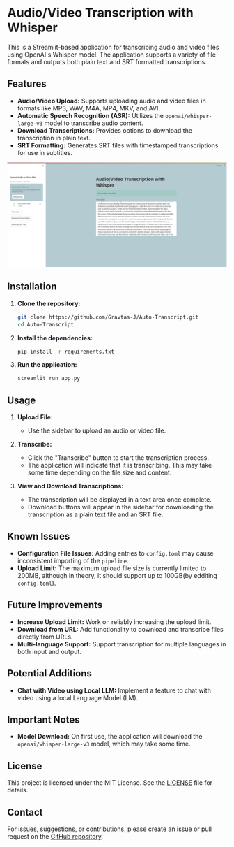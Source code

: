 # Audio/Video Transcription with Whisper

This is a Streamlit-based application for transcribing audio and video files using OpenAI's Whisper model. The application supports a variety of file formats and outputs both plain text and SRT formatted transcriptions.

## Features

- **Audio/Video Upload:** Supports uploading audio and video files in formats like MP3, WAV, M4A, MP4, MKV, and AVI.
- **Automatic Speech Recognition (ASR):** Utilizes the `openai/whisper-large-v3` model to transcribe audio content.
- **Download Transcriptions:** Provides options to download the transcription in plain text.
- **SRT Formatting:** Generates SRT files with timestamped transcriptions for use in subtitles.


![Transcription with Whisper Screenshot](.images/Screenshot.png)

## Installation

1. **Clone the repository:**
   ```bash
   git clone https://github.com/Gravtas-J/Auto-Transcript.git
   cd Auto-Transcript
   ```

2. **Install the dependencies:**
   ```bash
   pip install -r requirements.txt
   ```

3. **Run the application:**
   ```bash
   streamlit run app.py
   ```

## Usage

1. **Upload File:**
   - Use the sidebar to upload an audio or video file.
   
2. **Transcribe:**
   - Click the "Transcribe" button to start the transcription process.
   - The application will indicate that it is transcribing. This may take some time depending on the file size and content.
   
3. **View and Download Transcriptions:**
   - The transcription will be displayed in a text area once complete.
   - Download buttons will appear in the sidebar for downloading the transcription as a plain text file and an SRT file.

## Known Issues

- **Configuration File Issues:** Adding entries to `config.toml` may cause inconsistent importing of the `pipeline`.
- **Upload Limit:** The maximum upload file size is currently limited to 200MB, although in theory, it should support up to 100GB(by edditing `config.toml`).

## Future Improvements

- **Increase Upload Limit:** Work on reliably increasing the upload limit.
- **Download from URL:** Add functionality to download and transcribe files directly from URLs.
- **Multi-language Support:** Support transcription for multiple languages in both input and output.

## Potential Additions

- **Chat with Video using Local LLM:** Implement a feature to chat with video using a local Language Model (LM).

## Important Notes

- **Model Download:** On first use, the application will download the `openai/whisper-large-v3` model, which may take some time.

## License

This project is licensed under the MIT License. See the [LICENSE](LICENSE) file for details.

## Contact

For issues, suggestions, or contributions, please create an issue or pull request on the [GitHub repository](https://github.com/Gravtas-J/Auto-Transcript).

